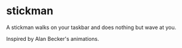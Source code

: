 # stickman
A stickman walks on your taskbar and does nothing but wave at you.

Inspired by Alan Becker's animations.